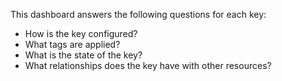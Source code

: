 This dashboard answers the following questions for each key:

- How is the key configured?
- What tags are applied?
- What is the state of the key?
- What relationships does the key have with other resources?